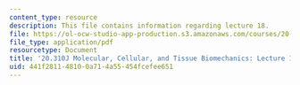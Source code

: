 ```yaml
---
content_type: resource
description: This file contains information regarding lecture 18.
file: https://ol-ocw-studio-app-production.s3.amazonaws.com/courses/20-310j-molecular-cellular-and-tissue-biomechanics-spring-2015/441f281148100a714a55454fcefee651_MIT20_310JS15_Lecture18.pdf
file_type: application/pdf
resourcetype: Document
title: '20.310J Molecular, Cellular, and Tissue Biomechanics: Lecture 18'
uid: 441f2811-4810-0a71-4a55-454fcefee651
---
```

